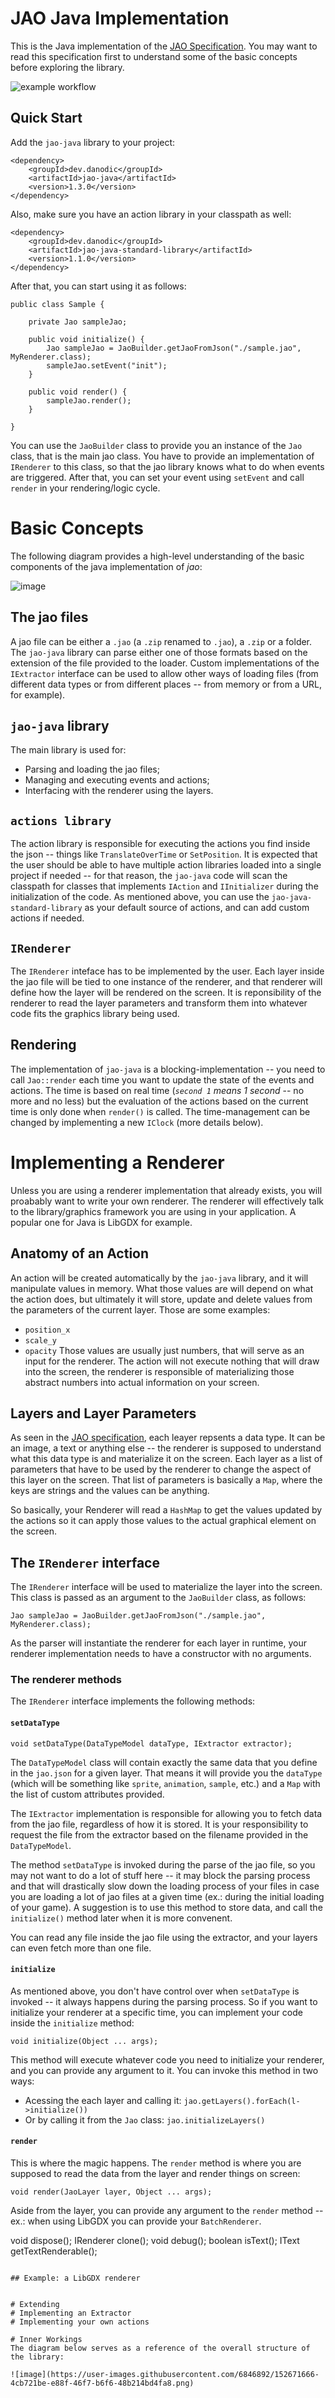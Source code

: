 # JAO Java Implementation
This is the Java implementation of the [JAO Specification](). You may want to read this specification first to understand some of the basic concepts before exploring the library.

![example workflow](https://github.com/danodic-dev/jao-java/actions/workflows/master.yml/badge.svg)

## Quick Start
Add the `jao-java` library to your project:
```
<dependency>
    <groupId>dev.danodic</groupId>
    <artifactId>jao-java</artifactId>
    <version>1.3.0</version>
</dependency>
```

Also, make sure you have an action library in your classpath as well:
```
<dependency>
    <groupId>dev.danodic</groupId>
    <artifactId>jao-java-standard-library</artifactId>
    <version>1.1.0</version>
</dependency>
```

After that, you can start using it as follows:
```
public class Sample {

    private Jao sampleJao;
    
    public void initialize() {
        Jao sampleJao = JaoBuilder.getJaoFromJson("./sample.jao", MyRenderer.class);
        sampleJao.setEvent("init");
    }
    
    public void render() {
        sampleJao.render();
    }

}
```

You can use the `JaoBuilder` class to provide you an instance of the `Jao` class, that is the main jao class. You have to provide an implementation of `IRenderer` to this class, so that the jao library knows what to do when events are triggered. After that, you can set your event using `setEvent` and call `render` in your rendering/logic cycle.

# Basic Concepts
The following diagram provides a high-level understanding of the basic components of the java implementation of *jao*:

![image](https://user-images.githubusercontent.com/6846892/152671208-52d8d76a-4b5b-4975-bbca-c3409fb489c9.png)

## The jao files
A jao file can be either a `.jao` (a `.zip` renamed to `.jao`), a `.zip` or a folder. The `jao-java` library can parse either one of those formats based on the extension of the file provided to the loader. Custom implementations of the `IExtractor` interface can be used to allow other ways of loading files (from different data types or from different places -- from memory or from a URL, for example).

## `jao-java` library
The main library is used for:
- Parsing and loading the jao files;
- Managing and executing events and actions;
- Interfacing with the renderer using the layers.

## `actions library`
The action library is responsible for executing the actions you find inside the json -- things like `TranslateOverTime` or `SetPosition`. It is expected that the user should be able to have multiple action libraries loaded into a single project if needed -- for that reason, the `jao-java` code will scan the classpath for classes that implements `IAction` and `IInitializer` during the initialization of the code. As mentioned above, you can use the `jao-java-standard-library` as your default source of actions, and can add custom actions if needed.

## `IRenderer`
The `IRenderer` inteface has to be implemented by the user. Each layer inside the jao file will be tied to one instance of the renderer, and that renderer will define how the layer will be rendered on the screen. It is reponsibility of the renderer to read the layer parameters and transform them into whatever code fits the graphics library being used.

## Rendering
The implementation of `jao-java` is a blocking-implementation -- you need to call `Jao::render` each time you want to update the state of the events and actions. The time is based on real time (*`second 1` means 1 second* -- no more and no less) but the evaluation of the actions based on the current time is only done when `render()` is called. The time-management can be changed by implementing a new `IClock` (more details below).

# Implementing a Renderer
Unless you are using a renderer implementation that already exists, you will proabably want to write your own renderer. The renderer will effectively talk to the library/graphics framework you are using in your application. A popular one for Java is LibGDX for example.

## Anatomy of an Action
An action will be created automatically by the `jao-java` library, and it will manipulate values in memory. What those values are will depend on what the action does, but ultimately it will store, update and delete values from the parameters of the current layer. Those are some examples:
- `position_x`
- `scale_y`
- `opacity`
Those values are usually just numbers, that will serve as an input for the renderer. The action will not execute nothing that will draw into the screen, the renderer is responsible of materializing those abstract numbers into actual information on your screen.

## Layers and Layer Parameters
As seen in the [JAO specification](), each leayer repsents a data type. It can be an image, a text or anything else -- the renderer is supposed to understand what this data type is and materialize it on the screen. Each layer as a list of parameters that have to be used by the renderer to change the aspect of this layer on the screen. That list of parameters is basically a `Map`, where the keys are strings and the values can be anything.

So basically, your Renderer will read a `HashMap` to get the values updated by the actions so it can apply those values to the actual graphical element on the screen.

## The `IRenderer` interface
The `IRenderer` interface will be used to materialize the layer into the screen. This class is passed as an argument to the `JaoBuilder` class, as follows:
```
Jao sampleJao = JaoBuilder.getJaoFromJson("./sample.jao", MyRenderer.class);
```
As the parser will instantiate the renderer for each layer in runtime, your renderer implementation needs to have a constructor with no arguments.

### The renderer methods
The `IRenderer` interface implements the following methods:

#### `setDataType`
```
void setDataType(DataTypeModel dataType, IExtractor extractor);
```
The `DataTypeModel` class will contain exactly the same data that you define in the `jao.json` for a given layer. That means it will provide you the `dataType` (which will be something like `sprite`, `animation`, `sample`, etc.) and a `Map` with the list of custom attributes provided.

The `IExtractor` implementation is responsible for allowing you to fetch data from the jao file, regardless of how it is stored. It is your responsibility to request the file from the extractor based on the filename provided in the `DataTypeModel`.

The method `setDataType` is invoked during the parse of the jao file, so you may not want to do a lot of stuff here -- it may block the parsing process and that will drastically slow down the loading process of your files in case you are loading a lot of jao files at a given time (ex.: during the initial loading of your game). A suggestion is to use this method to store data, and call the `initialize()` method later when it is more convenent.

You can read any file inside the jao file using the extractor, and your layers can even fetch more than one file.

#### `initialize`
As mentioned above, you don't have control over when `setDataType` is invoked -- it always happens during the parsing process. So if you want to initialize your renderer at a specific time, you can implement your code inside the `initialize` method:
```
void initialize(Object ... args);
```
This method will execute whatever code you need to initialize your renderer, and you can provide any argument to it. You can invoke this method in two ways:
- Acessing the each layer and calling it: `jao.getLayers().forEach(l->initialize())`
- Or by calling it from the `Jao` class: `jao.initializeLayers()`

#### `render`
This is where the magic happens. The `render` method is where you are supposed to read the data from the layer and render things on screen:
```
void render(JaoLayer layer, Object ... args);
```
Aside from the layer, you can provide any argument to the `render` method -- ex.: when using LibGDX you can provide your `BatchRenderer`.


void dispose();
IRenderer clone();
void debug();
boolean isText();
IText getTextRenderable();
```

## Example: a LibGDX renderer


# Extending
# Implementing an Extractor
# Implementing your own actions

# Inner Workings
The diagram below serves as a reference of the overall structure of the library:

![image](https://user-images.githubusercontent.com/6846892/152671666-4cb721be-e88f-46f7-b6f6-48b214bd4fa8.png)
